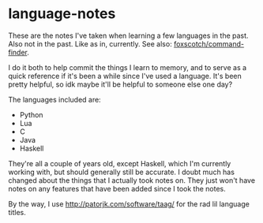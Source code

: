 # language-notes

These are the notes I've taken when learning a few languages in the past. Also not in the past. Like as in, currently.
See also: [foxscotch/command-finder](https://github.com/foxscotch/command-finder).

I do it both to help commit the things I learn to memory, and to serve as a quick reference if it's been a while since
I've used a language. It's been pretty helpful, so idk maybe it'll be helpful to someone else one day?

The languages included are:
 - Python
 - Lua
 - C
 - Java
 - Haskell

They're all a couple of years old, except Haskell, which I'm currently working with, but should generally still be
accurate. I doubt much has changed about the things that I actually took notes on. They just won't have notes on any
features that have been added since I took the notes.

By the way, I use http://patorjk.com/software/taag/ for the rad lil language titles.
